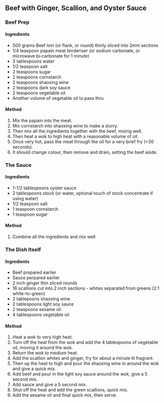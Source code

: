 ## Beef with Ginger, Scallion, and Oyster Sauce

### Beef Prep

#### Ingredients

* 500 grams Beef loin (or flank, or round) thinly sliced into 2mm sections
* 1/4 teaspoon papain meat tenderiser (or sodium carbonate, or microwave bi-carbonate for 1 minute)
* 3 tablespoons water
* 1/2 teaspoon salt
* 2 teaspoons sugar
* 2 teaspoons cornstarch
* 2 teaspoons shaoxing wine
* 2 teaspoons dark soy sauce
* 2 teaspoons vegetable oil
* Another volume of vegetable oil to pass thru

#### Method

1. Mix the papain into the meat.
1. Mix cornstarch into shaoxing wine to make a slurry.
1. Then mix all the ingredients together with the beef, mixing well.
1. Then heat a wok to high heat with a reasonable volume of oil.
1. Once very hot, pass the meat through the oil for a very brief fry (<30 seconds).
1. It should change colour, then remove and drain, setting the beef aside.


### The Sauce

#### Ingredients

* 1-1/2 tablespoons oyster sauce
* 2 tablespoons stock (or water, optional touch of stock concentrate if using water)
* 1/2 teaspoon salt
* 1 teaspoon cornstarch
* 1 teaspoon sugar

#### Method

1. Combine all the ingredients and mix well


### The Dish Itself

#### Ingredients

* Beef prepared earlier
* Sauce perpared earlier
* 2 inch ginger thin sliced rounds
* 16 scallions cut into 2 inch sections - whites separated from greens (2:1 white-to-green)
* 2 tablepoons shaoxing wine
* 2 tablespoons light soy sauce
* 2 teaspoons sesame oil
* 4 tablespoons vegetable oil


#### Method

1. Heat a wok to very high heat.
1. Turn off the heat from the wok and add the 4 tablespoons of vegetable oil, moving it around the wok.
1. Return the wok to medium heat.
1. Add the scallion whites and ginger, fry for about a minute til fragrant.
1. Then up the heat to high and pour the shaoxing wine in around the wok and give a quick mix.
1. Add beef and pour in the light soy sauce around the wok, give a 5 second mix.
1. Add sauce and give a 5 second mix.
1. Shut off the heat and add the green scallions, quick mix.
1. Add the sesame oil and final quick mix, then serve.
